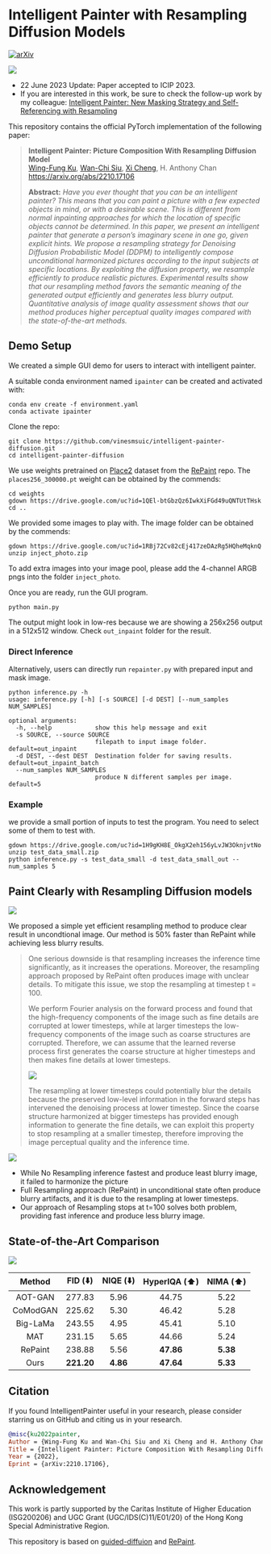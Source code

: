 # Intelligent Painter with Resampling Diffusion Models
[![arXiv](https://img.shields.io/badge/arXiv-2210.17106-b31b1b.svg)](https://arxiv.org/abs/2210.17106)

![](https://user-images.githubusercontent.com/34955859/200509260-4c56d4f8-0cd6-4e7d-b32d-efe398629cbf.png)

* 22 June 2023 Update: Paper accepted to ICIP 2023.
* If you are interested in this work, be sure to check the follow-up work by my colleague: [Intelligent Painter: New Masking Strategy and Self-Referencing with Resampling
](https://2023.ic-dsp.org/wp-content/uploads/2023/05/DSP2023-54.pdf)

This repository contains the official PyTorch implementation of the following paper:
> **Intelligent Painter: Picture Composition With Resampling Diffusion Model**<br>
> [Wing-Fung Ku](https://kuwingfung.github.io/), [Wan-Chi Siu](https://scholar.google.com/citations?user=ouQRncoAAAAJ), [Xi Cheng](https://scholar.google.com/citations?user=kpcwnZkAAAAJ), H. Anthony Chan<br>
> https://arxiv.org/abs/2210.17106
> 
> **Abstract:** *Have you ever thought that you can be an intelligent painter? This means that you can paint a picture with a few expected objects in mind, or with a desirable scene. This is different from normal inpainting approaches for which the location of specific objects cannot be determined. In this paper, we present an intelligent painter that generate a person’s imaginary scene in one go, given explicit hints. We propose a resampling strategy for Denoising Diffusion Probabilistic Model (DDPM) to intelligently compose unconditional harmonized pictures according to the input subjects at specific locations. By exploiting the diffusion property, we resample efficiently to produce realistic pictures. Experimental results show that our resampling method favors the semantic meaning of the generated output efficiently and generates less blurry output. Quantitative analysis of image quality assessment shows that our method produces higher perceptual quality images compared with the state-of-the-art methods.*

## Demo Setup

We created a simple GUI demo for users to interact with intelligent painter.

A suitable conda environment named `ipainter` can be created and activated with:
```shell
conda env create -f environment.yaml
conda activate ipainter
```

Clone the repo:

```shell
git clone https://github.com/vinesmsuic/intelligent-painter-diffusion.git
cd intelligent-painter-diffusion
```

We use weights pretrained on [Place2](http://places2.csail.mit.edu/download.html) dataset from the [RePaint](https://github.com/andreas128/RePaint) repo. The `places256_300000.pt` weight can be obtained by the commends:

```shell
cd weights
gdown https://drive.google.com/uc?id=1QEl-btGbzQz6IwkXiFGd49uQNTUtTHsk
cd ..
```
We provided some images to play with. The image folder can be obtained by the commends:

```shell
gdown https://drive.google.com/uc?id=1RBj72Cv82cEj417zeDAzRg5HQheMqknQ
unzip inject_photo.zip
```

To add extra images into your image pool, please add the 4-channel ARGB pngs into the folder `inject_photo`. 

Once you are ready, run the GUI program.

```shell
python main.py
```

The output might look in low-res because we are showing a 256x256 output in a 512x512 window. Check `out_inpaint` folder for the result.



### Direct Inference

Alternatively, users can directly run `repainter.py` with prepared input and mask image.

```shell
python inference.py -h
usage: inference.py [-h] [-s SOURCE] [-d DEST] [--num_samples NUM_SAMPLES]

optional arguments:
  -h, --help            show this help message and exit
  -s SOURCE, --source SOURCE
                        filepath to input image folder. default=out_inpaint
  -d DEST, --dest DEST  Destination folder for saving results. default=out_inpaint_batch
  --num_samples NUM_SAMPLES
                        produce N different samples per image. default=5
```

### Example

we provide a small portion of inputs to test the program. You need to select some of them to test with.

```shell
gdown https://drive.google.com/uc?id=1H9gKH8E_OkgX2eh156yLvJW3OknjvtNo
unzip test_data_small.zip
python inference.py -s test_data_small -d test_data_small_out --num_samples 5
```



## Paint Clearly with Resampling Diffusion models

![](https://user-images.githubusercontent.com/34955859/200509579-4cf1b90f-ce88-459a-b3a9-1341ff0ec233.png)

We proposed a simple yet efficient resampling method to produce clear result in uncondtional image. Our method is 50% faster than RePaint while achieving less blurry results.

> One serious downside is that resampling increases the inference time significantly, as it increases the operations. Moreover, the resampling approach proposed by RePaint often produces image with unclear details. To mitigate this issue, we stop the resampling at timestep t = 100.
>
> We perform Fourier analysis on the forward process and found that the high-frequency components of the image such as fine details are corrupted at lower timesteps, while at larger timesteps the low-frequency components of the image such as coarse structures are corrupted. Therefore, we can assume that the learned reverse process first generates the coarse structure at higher timesteps and then makes fine details at lower timesteps. 
>
> ![](https://user-images.githubusercontent.com/34955859/200742081-4148f124-6a43-4dde-970f-d2391f5d8bbf.png)
>
> The resampling at lower timesteps could potentially blur the details because the preserved low-level information in the forward steps has intervened the denoising process at lower timestep. Since the coarse structure harmonized at bigger timesteps has provided enough information to generate the fine details, we can exploit this property to stop resampling at a smaller timestep, therefore improving the image perceptual quality and the inference time.

![](https://user-images.githubusercontent.com/34955859/214084133-d1443a55-3365-493f-809d-77069e8e7bbe.png)

* While No Resampling inference fastest and produce least blurry image, it failed to harmonize the picture
* Full Resampling approach (RePaint) in unconditional state often produce blurry artifacts, and it is due to the resampling at lower timesteps.
* Our approach of Resampling stops at t=100 solves both problem, providing fast inference and produce less blurry image.



## State-of-the-Art Comparison

![](https://user-images.githubusercontent.com/34955859/200741607-3ccf4d48-7e97-4c9c-9d3c-2821c7a360a4.png)

|  Method  	|   FID (⬇️)  	| NIQE (⬇️) 	| HyperIQA (⬆️) 	| NIMA (⬆️) 	|
|:--------:	|:----------:	|:--------:	|:------------:	|:--------:	|
|  AOT-GAN 	|   277.83   	|   5.96   	|     44.75    	|   5.22   	|
| CoModGAN 	|   225.62   	|   5.30   	|     46.42    	|   5.28   	|
| Big-LaMa 	|   243.55   	|   4.95   	|     45.41    	|   5.10   	|
|    MAT   	|   231.15   	|   5.65   	|     44.66    	|   5.24   	|
|  RePaint 	|   238.88   	|   5.56   	|   **47.86**  	| **5.38** 	|
|   Ours   	| **221.20** 	| **4.86** 	|   **47.64**  	| **5.33** 	|



## Citation

If you found IntelligentPainter useful in your research, please consider starring us on GitHub and citing us in your research.
```bibtex
@misc{ku2022painter,
Author = {Wing-Fung Ku and Wan-Chi Siu and Xi Cheng and H. Anthony Chan},
Title = {Intelligent Painter: Picture Composition With Resampling Diffusion Model},
Year = {2022},
Eprint = {arXiv:2210.17106},
```

## Acknowledgement
This work is partly supported by the Caritas Institute of Higher Education (ISG200206) and UGC Grant (UGC/IDS(C)11/E01/20) of the Hong Kong Special Administrative Region. 

This repository is based on [guided-diffuion](https://github.com/openai/guided-diffusion) and [RePaint](https://github.com/andreas128/RePaint).

